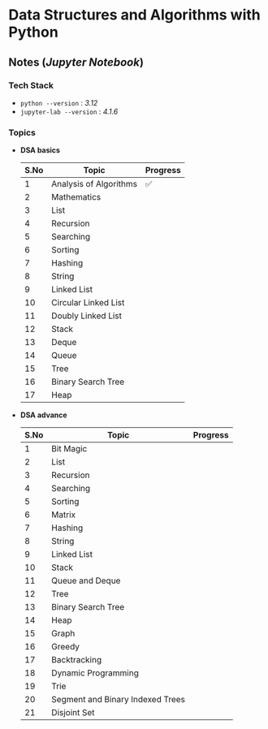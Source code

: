 # Data Structures and Algorithms with Python

## Notes (_Jupyter Notebook_)

### Tech Stack

- `python --version` : _3.12_
- `jupyter-lab --version` : _4.1.6_

### Topics

- **DSA basics**

  | S.No | Topic                  | Progress |
  |------|------------------------|----------|
  | 1    | Analysis of Algorithms | ✅        |
  | 2    | Mathematics            |          |
  | 3    | List                   |          |
  | 4    | Recursion              |          |
  | 5    | Searching              |          |
  | 6    | Sorting                |          |
  | 7    | Hashing                |          |
  | 8    | String                 |          |
  | 9    | Linked List            |          |
  | 10   | Circular Linked List   |          |
  | 11   | Doubly Linked List     |          |
  | 12   | Stack                  |          |
  | 13   | Deque                  |          |
  | 14   | Queue                  |          |
  | 15   | Tree                   |          |
  | 16   | Binary Search Tree     |          |
  | 17   | Heap                   |          |

- **DSA advance**

  | S.No | Topic                            | Progress |
  |------|----------------------------------|----------|
  | 1    | Bit Magic                        |          |
  | 2    | List                             |          |
  | 3    | Recursion                        |          |
  | 4    | Searching                        |          |
  | 5    | Sorting                          |          |
  | 6    | Matrix                           |          |
  | 7    | Hashing                          |          |
  | 8    | String                           |          |
  | 9    | Linked List                      |          |
  | 10   | Stack                            |          |
  | 11   | Queue and Deque                  |          |
  | 12   | Tree                             |          |
  | 13   | Binary Search Tree               |          |
  | 14   | Heap                             |          |
  | 15   | Graph                            |          |
  | 16   | Greedy                           |          |
  | 17   | Backtracking                     |          |
  | 18   | Dynamic Programming              |          |
  | 19   | Trie                             |          |
  | 20   | Segment and Binary Indexed Trees |          |
  | 21   | Disjoint Set                     |          |